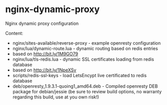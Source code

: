 # nginx-dynamic-proxy
Nginx dynamic proxy configuration

Content:
  * nginx/sites-available/reverse-proxy - example openresty configuration
  * nginx/lua/dynamic-route.lua - dynamic routing based on redis entries
   * based on http://bit.ly/1M9GO79
  * nginx/lua/tls-redis.lua - dynamic SSL certificates loading from redis database
   * based on http://bit.ly/1NpeXSv
  * scripts/redis-ssl-keys - load LetsEncypt live certificated to redis database
  * deb/openresty_1.9.3.1-quoing1_amd64.deb - Compiled openresty DEB package for debian/jessie (be sure to review build options, no warranty regarding this build, use at you own risk!)

